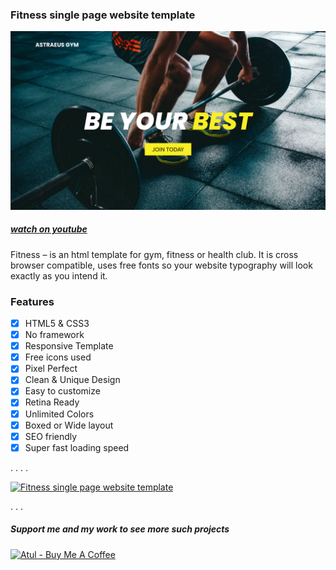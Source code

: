 ### Fitness single page website template

![Fitness single page website template](fitness.png)

##### [watch on youtube](https://youtu.be/6Az1D22fN6E)

Fitness – is an html template for gym, fitness or health club. It is cross browser compatible, uses free fonts so your website typography will look exactly as you intend it.


### Features
- [x] HTML5 & CSS3
- [x] No framework
- [x] Responsive Template
- [x] Free icons used
- [x] Pixel Perfect
- [x] Clean & Unique Design
- [x] Easy to customize
- [x] Retina Ready
- [x] Unlimited Colors
- [x] Boxed or Wide layout
- [x] SEO friendly
- [x] Super fast loading speed

.
.
.
.

[![Fitness single page website template](https://i.ibb.co/vwN8cgW/live-demo.png)](https://atulcodex-fitness.netlify.app/)

.
.
.
##### Support me and my work to see more such projects
[![Atul - Buy Me A Coffee](https://i.ibb.co/7rR9S4L/buy-me-a-coffee.png)](https://www.buymeacoffee.com/atulcodex)